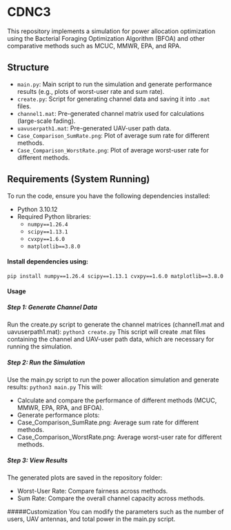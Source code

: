# **CDNC3**  

This repository implements a simulation for power allocation optimization using the Bacterial Foraging Optimization Algorithm (BFOA) and other comparative methods such as MCUC, MMWR, EPA, and RPA.

## **Structure**
- `main.py`: Main script to run the simulation and generate performance results (e.g., plots of worst-user rate and sum rate).
- `create.py`: Script for generating channel data and saving it into `.mat` files.
- `channel1.mat`: Pre-generated channel matrix used for calculations (large-scale fading).
- `uavuserpath1.mat`: Pre-generated UAV-user path data.
- `Case_Comparison_SumRate.png`: Plot of average sum rate for different methods.
- `Case_Comparison_WorstRate.png`: Plot of average worst-user rate for different methods.

## **Requirements (System Running)**
To run the code, ensure you have the following dependencies installed:
- Python 3.10.12
- Required Python libraries:
  - `numpy==1.26.4`
  - `scipy==1.13.1`
  - `cvxpy==1.6.0`
  - `matplotlib==3.8.0`

#### Install dependencies using:
`pip install numpy==1.26.4 scipy==1.13.1 cvxpy==1.6.0 matplotlib==3.8.0`


#### Usage
##### Step 1: Generate Channel Data
Run the create.py script to generate the channel matrices (channel1.mat and uavuserpath1.mat):
`python3 create.py`
This script will create .mat files containing the channel and UAV-user path data, which are necessary for running the simulation.

##### Step 2: Run the Simulation
Use the main.py script to run the power allocation simulation and generate results:
`python3 main.py`
This will:
  - Calculate and compare the performance of different methods (MCUC, MMWR, EPA, RPA, and BFOA).
  - Generate performance plots:
  - Case_Comparison_SumRate.png: Average sum rate for different methods.
  - Case_Comparison_WorstRate.png: Average worst-user rate for different methods.

##### Step 3: View Results
The generated plots are saved in the repository folder:
  - Worst-User Rate: Compare fairness across methods.
  - Sum Rate: Compare the overall channel capacity across methods.

#####Customization
You can modify the parameters such as the number of users, UAV antennas, and total power in the main.py script.
